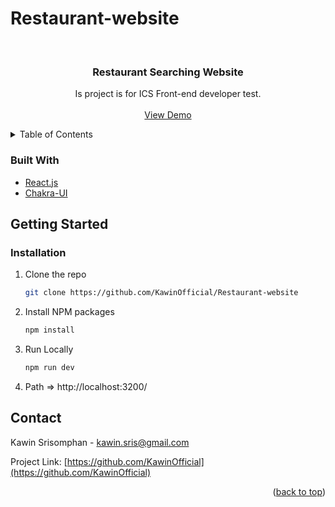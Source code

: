 # Restaurant-website
<div id="top"></div>

<!-- PROJECT LOGO -->
<br />
<div align="center">

<h3 align="center">Restaurant Searching Website</h3>

  <p align="center">
    Is project is for ICS Front-end developer test.
    <br />
    <br />
    <a href="https://restaurant.kawinofficial.com/">View Demo</a>
  </p>
</div>



<!-- TABLE OF CONTENTS -->
<details>
  <summary>Table of Contents</summary>
  <ol>
    <li>
      <a href="#built-with">Built With</a>
    </li>
    <li>
      <a href="#getting-started">Getting Started</a>
      <ul>
        <li><a href="#installation">Installation</a></li>
        <li><a href="#Contact">Contact</a></li>
      </ul>
    </li>
  </ol>
</details>


### Built With

* [React.js](https://reactjs.org/)
* [Chakra-UI](https://chakra-ui.com/)



<!-- GETTING STARTED -->
## Getting Started

### Installation

1. Clone the repo
   ```sh
   git clone https://github.com/KawinOfficial/Restaurant-website
   ```
2. Install NPM packages
   ```sh
   npm install
   ```
3. Run Locally
   ```sh
   npm run dev
   ```
4. Path => http://localhost:3200/




<!-- CONTACT -->
## Contact

Kawin Srisomphan - kawin.sris@gmail.com

Project Link: [https://github.com/KawinOfficial](https://github.com/KawinOfficial)

<p align="right">(<a href="#top">back to top</a>)</p>
